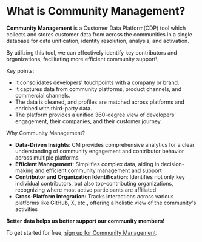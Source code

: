 # What is Community Management?

**Community Management** is a Customer Data Platform(CDP) tool which collects and stores customer data from across the communities in a single database for data unification, identity resolution, analysis, and activation.&#x20;

By utilizing this tool, we can effectively identify key contributors and organizations, facilitating more efficient community support\


Key points:

* It consolidates developers' touchpoints with a company or brand.
* It captures data from community platforms, product channels, and commercial channels.
* The data is cleaned, and profiles are matched across platforms and enriched with third-party data.
* The platform provides a unified 360-degree view of developers' engagement, their companies, and their customer journey.

Why Community Management?

* **Data-Driven Insights**: CM provides comprehensive analytics for a clear understanding of community engagement and contributor behavior across multiple platforms
* **Efficient Management**: Simplifies complex data, aiding in decision-making and efficient community management and support
* **Contributor and Organization Identification**: Identifies not only key individual contributors, but also top-contributing organizations, recognizing where most active participants are affiliated
* **Cross-Platform Integration:** Tracks interactions across various platforms like GitHub, X, etc., offering a holistic view of the community's activities

**Better data helps us better support our community members!**

To get started for free, [sign up for Community Management](https://cm.lfx.dev/project-groups).
